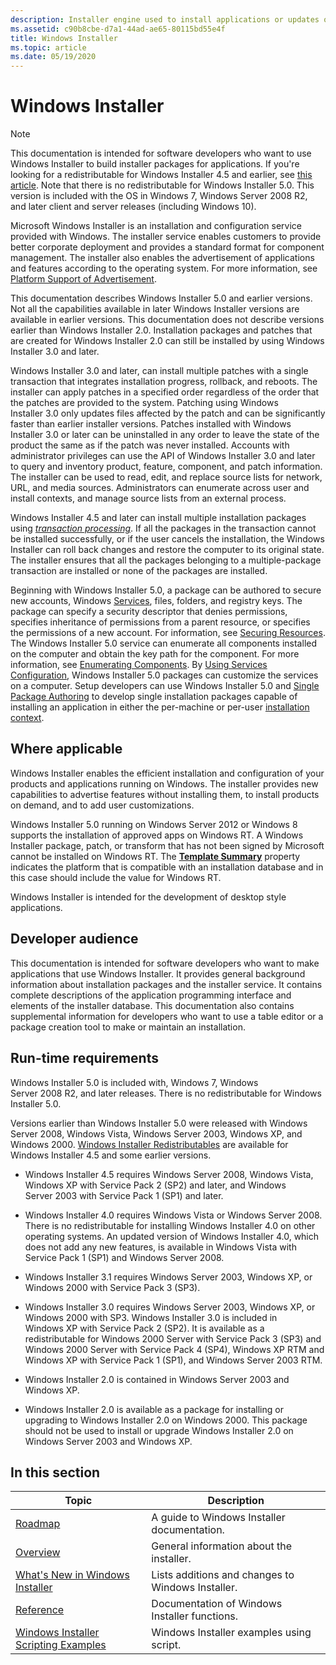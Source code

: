 ```yaml
---
description: Installer engine used to install applications or updates or services run on Windows. Configures and repairs installed applications. Write custom msi packages to create an exe setup installation or update or upgrade for an application.
ms.assetid: c90b8cbe-d7a1-44ad-ae65-80115bd55e4f
title: Windows Installer
ms.topic: article
ms.date: 05/19/2020
---
```


# Windows Installer

> [!NOTE]
> This documentation is intended for software developers who want to use Windows Installer to build installer packages for applications. If you're looking for a redistributable for Windows Installer 4.5 and earlier, see [this article](windows-installer-redistributables.md). Note that there is no redistributable for Windows Installer 5.0. This version is included with the OS in Windows 7, Windows Server 2008 R2, and later client and server releases (including Windows 10).

Microsoft Windows Installer is an installation and configuration service provided with Windows. The installer service enables customers to provide better corporate deployment and provides a standard format for component management. The installer also enables the advertisement of applications and features according to the operating system. For more information, see [Platform Support of Advertisement](platform-support-of-advertisement.md).

This documentation describes Windows Installer 5.0 and earlier versions. Not all the capabilities available in later Windows Installer versions are available in earlier versions. This documentation does not describe versions earlier than Windows Installer 2.0. Installation packages and patches that are created for Windows Installer 2.0 can still be installed by using Windows Installer 3.0 and later.

Windows Installer 3.0 and later, can install multiple patches with a single transaction that integrates installation progress, rollback, and reboots. The installer can apply patches in a specified order regardless of the order that the patches are provided to the system. Patching using Windows Installer 3.0 only updates files affected by the patch and can be significantly faster than earlier installer versions. Patches installed with Windows Installer 3.0 or later can be uninstalled in any order to leave the state of the product the same as if the patch was never installed. Accounts with administrator privileges can use the API of Windows Installer 3.0 and later to query and inventory product, feature, component, and patch information. The installer can be used to read, edit, and replace source lists for network, URL, and media sources. Administrators can enumerate across user and install contexts, and manage source lists from an external process.

Windows Installer 4.5 and later can install multiple installation packages using [*transaction processing*](t-gly.md). If all the packages in the transaction cannot be installed successfully, or if the user cancels the installation, the Windows Installer can roll back changes and restore the computer to its original state. The installer ensures that all the packages belonging to a multiple-package transaction are installed or none of the packages are installed.

Beginning with Windows Installer 5.0, a package can be authored to secure new accounts, Windows [Services](../services/services.md), files, folders, and registry keys. The package can specify a security descriptor that denies permissions, specifies inheritance of permissions from a parent resource, or specifies the permissions of a new account. For information, see [Securing Resources](securing-resources-.md). The Windows Installer 5.0 service can enumerate all components installed on the computer and obtain the key path for the component. For more information, see [Enumerating Components](enumerating-components-.md). By [Using Services Configuration](using-services-configuration.md), Windows Installer 5.0 packages can customize the services on a computer. Setup developers can use Windows Installer 5.0 and [Single Package Authoring](single-package-authoring.md) to develop single installation packages capable of installing an application in either the per-machine or per-user [installation context](installation-context.md).

## Where applicable

Windows Installer enables the efficient installation and configuration of your products and applications running on Windows. The installer provides new capabilities to advertise features without installing them, to install products on demand, and to add user customizations.

Windows Installer 5.0 running on Windows Server 2012 or Windows 8 supports the installation of approved apps on Windows RT. A Windows Installer package, patch, or transform that has not been signed by Microsoft cannot be installed on Windows RT. The [**Template Summary**](template-summary.md) property indicates the platform that is compatible with an installation database and in this case should include the value for Windows RT.

Windows Installer is intended for the development of desktop style applications.

## Developer audience

This documentation is intended for software developers who want to make applications that use Windows Installer. It provides general background information about installation packages and the installer service. It contains complete descriptions of the application programming interface and elements of the installer database. This documentation also contains supplemental information for developers who want to use a table editor or a package creation tool to make or maintain an installation.

## Run-time requirements

Windows Installer 5.0 is included with, Windows 7, Windows Server 2008 R2, and later releases. There is no redistributable for Windows Installer 5.0.

Versions earlier than Windows Installer 5.0 were released with Windows Server 2008, Windows Vista, Windows Server 2003, Windows XP, and Windows 2000. [Windows Installer Redistributables](windows-installer-redistributables.md) are available for Windows Installer 4.5 and some earlier versions.

* Windows Installer 4.5 requires Windows Server 2008, Windows Vista, Windows XP with Service Pack 2 (SP2) and later, and Windows Server 2003 with Service Pack 1 (SP1) and later.

* Windows Installer 4.0 requires Windows Vista or Windows Server 2008. There is no redistributable for installing Windows Installer 4.0 on other operating systems. An updated version of Windows Installer 4.0, which does not add any new features, is available in Windows Vista with Service Pack 1 (SP1) and Windows Server 2008.

* Windows Installer 3.1 requires Windows Server 2003, Windows XP, or Windows 2000 with Service Pack 3 (SP3).

* Windows Installer 3.0 requires Windows Server 2003, Windows XP, or Windows 2000 with SP3. Windows Installer 3.0 is included in Windows XP with Service Pack 2 (SP2). It is available as a redistributable for Windows 2000 Server with Service Pack 3 (SP3) and Windows 2000 Server with Service Pack 4 (SP4), Windows XP RTM and Windows XP with Service Pack 1 (SP1), and Windows Server 2003 RTM.

* Windows Installer 2.0 is contained in Windows Server 2003 and Windows XP.

* Windows Installer 2.0 is available as a package for installing or upgrading to Windows Installer 2.0 on Windows 2000. This package should not be used to install or upgrade Windows Installer 2.0 on Windows Server 2003 and Windows XP.

## In this section



| Topic                                                                                       | Description                                                  |
|---------------------------------------------------------------------------------------------|--------------------------------------------------------------|
| [Roadmap](roadmap-to-windows-installer-documentation.md)<br/>                        | A guide to Windows Installer documentation.<br/>       |
| [Overview](about-windows-installer.md)<br/>                                          | General information about the installer.<br/>          |
| [What's New in Windows Installer](what-s-new-in-windows-installer.md)<br/>           | Lists additions and changes to Windows Installer.<br/> |
| [Reference](installer-function-reference.md)<br/>                                    | Documentation of Windows Installer functions.<br/>     |
| [Windows Installer Scripting Examples](windows-installer-scripting-examples.md)<br/> | Windows Installer examples using script.<br/>          |



 

 

 
